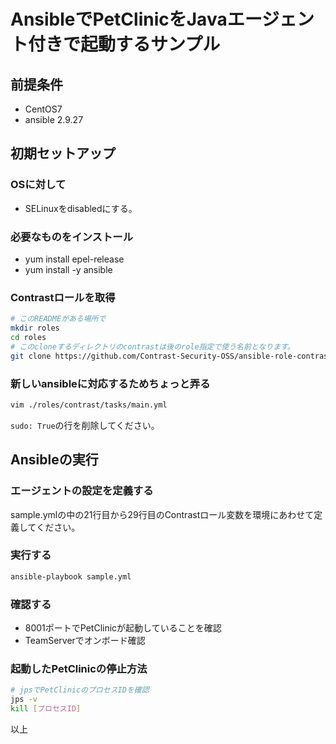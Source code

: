 # AnsibleでPetClinicをJavaエージェント付きで起動するサンプル
## 前提条件
- CentOS7
- ansible 2.9.27

## 初期セットアップ
### OSに対して
- SELinuxをdisabledにする。

### 必要なものをインストール
- yum install epel-release
- yum install -y ansible

### Contrastロールを取得
```bash
# このREADMEがある場所で
mkdir roles
cd roles
# このcloneするディレクトリのcontrastは後のrole指定で使う名前となります。
git clone https://github.com/Contrast-Security-OSS/ansible-role-contrast.git contrast
```

### 新しいansibleに対応するためちょっと弄る
```bash
vim ./roles/contrast/tasks/main.yml
```
`sudo: True`の行を削除してください。

## Ansibleの実行
### エージェントの設定を定義する
sample.ymlの中の21行目から29行目のContrastロール変数を環境にあわせて定義してください。
### 実行する
```bash
ansible-playbook sample.yml
```
### 確認する
- 8001ポートでPetClinicが起動していることを確認
- TeamServerでオンボード確認

### 起動したPetClinicの停止方法
```bash
# jpsでPetClinicのプロセスIDを確認
jps -v
kill [プロセスID]
```

以上
